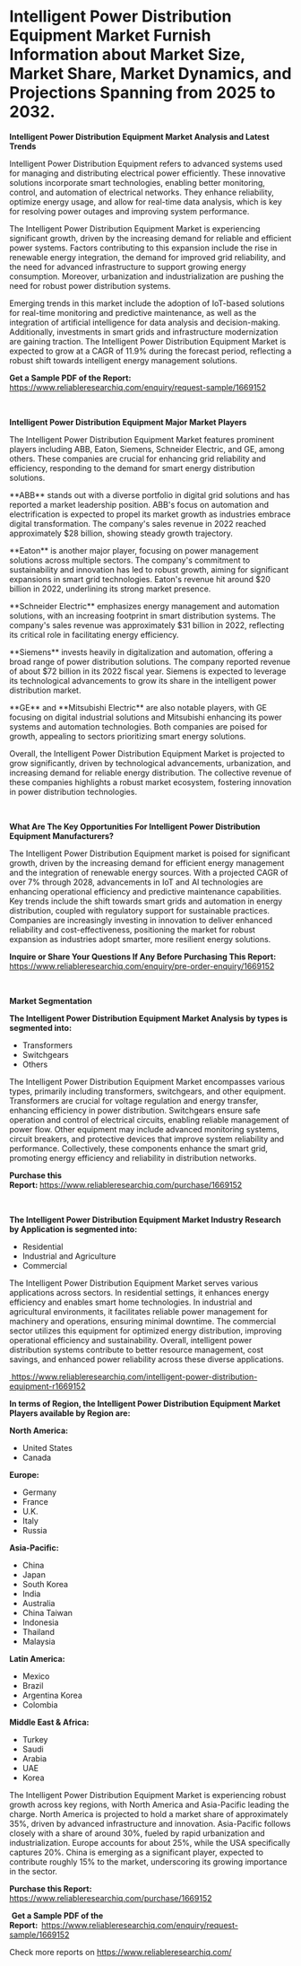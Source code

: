 <p><h1>Intelligent Power Distribution Equipment Market Furnish Information about Market Size, Market Share, Market Dynamics, and Projections Spanning from 2025 to 2032.</h1></p><p><strong>Intelligent Power Distribution Equipment Market Analysis and Latest Trends</strong></p>
<p><p>Intelligent Power Distribution Equipment refers to advanced systems used for managing and distributing electrical power efficiently. These innovative solutions incorporate smart technologies, enabling better monitoring, control, and automation of electrical networks. They enhance reliability, optimize energy usage, and allow for real-time data analysis, which is key for resolving power outages and improving system performance.</p><p>The Intelligent Power Distribution Equipment Market is experiencing significant growth, driven by the increasing demand for reliable and efficient power systems. Factors contributing to this expansion include the rise in renewable energy integration, the demand for improved grid reliability, and the need for advanced infrastructure to support growing energy consumption. Moreover, urbanization and industrialization are pushing the need for robust power distribution systems.</p><p>Emerging trends in this market include the adoption of IoT-based solutions for real-time monitoring and predictive maintenance, as well as the integration of artificial intelligence for data analysis and decision-making. Additionally, investments in smart grids and infrastructure modernization are gaining traction. The Intelligent Power Distribution Equipment Market is expected to grow at a CAGR of 11.9% during the forecast period, reflecting a robust shift towards intelligent energy management solutions.</p></p>
<p><strong>Get a Sample PDF of the Report:&nbsp;</strong> <a href="https://www.reliableresearchiq.com/enquiry/request-sample/1669152?utm_campaign=1834&utm_medium=2&utm_source=Github&utm_content=ia&utm_term=02032025&utm_id=intelligent-power-distribution-equipment">https://www.reliableresearchiq.com/enquiry/request-sample/1669152</a></p>
<p>&nbsp;</p>
<p><strong>Intelligent Power Distribution Equipment Major Market Players</strong></p>
<p><p>The Intelligent Power Distribution Equipment Market features prominent players including ABB, Eaton, Siemens, Schneider Electric, and GE, among others. These companies are crucial for enhancing grid reliability and efficiency, responding to the demand for smart energy distribution solutions.</p><p>**ABB** stands out with a diverse portfolio in digital grid solutions and has reported a market leadership position. ABB's focus on automation and electrification is expected to propel its market growth as industries embrace digital transformation. The company's sales revenue in 2022 reached approximately $28 billion, showing steady growth trajectory.</p><p>**Eaton** is another major player, focusing on power management solutions across multiple sectors. The company's commitment to sustainability and innovation has led to robust growth, aiming for significant expansions in smart grid technologies. Eaton's revenue hit around $20 billion in 2022, underlining its strong market presence.</p><p>**Schneider Electric** emphasizes energy management and automation solutions, with an increasing footprint in smart distribution systems. The company's sales revenue was approximately $31 billion in 2022, reflecting its critical role in facilitating energy efficiency.</p><p>**Siemens** invests heavily in digitalization and automation, offering a broad range of power distribution solutions. The company reported revenue of about $72 billion in its 2022 fiscal year. Siemens is expected to leverage its technological advancements to grow its share in the intelligent power distribution market.</p><p>**GE** and **Mitsubishi Electric** are also notable players, with GE focusing on digital industrial solutions and Mitsubishi enhancing its power systems and automation technologies. Both companies are poised for growth, appealing to sectors prioritizing smart energy solutions.</p><p>Overall, the Intelligent Power Distribution Equipment Market is projected to grow significantly, driven by technological advancements, urbanization, and increasing demand for reliable energy distribution. The collective revenue of these companies highlights a robust market ecosystem, fostering innovation in power distribution technologies.</p></p>
<p>&nbsp;</p>
<p><strong>What Are The Key Opportunities For Intelligent Power Distribution Equipment Manufacturers?</strong></p>
<p><p>The Intelligent Power Distribution Equipment market is poised for significant growth, driven by the increasing demand for efficient energy management and the integration of renewable energy sources. With a projected CAGR of over 7% through 2028, advancements in IoT and AI technologies are enhancing operational efficiency and predictive maintenance capabilities. Key trends include the shift towards smart grids and automation in energy distribution, coupled with regulatory support for sustainable practices. Companies are increasingly investing in innovation to deliver enhanced reliability and cost-effectiveness, positioning the market for robust expansion as industries adopt smarter, more resilient energy solutions.</p></p>
<p><strong>Inquire or Share Your Questions If Any Before Purchasing This Report:</strong> <a href="https://www.reliableresearchiq.com/enquiry/pre-order-enquiry/1669152?utm_campaign=1834&utm_medium=2&utm_source=Github&utm_content=ia&utm_term=02032025&utm_id=intelligent-power-distribution-equipment">https://www.reliableresearchiq.com/enquiry/pre-order-enquiry/1669152</a></p>
<p>&nbsp;</p>
<p><strong>Market Segmentation</strong></p>
<p><strong>The Intelligent Power Distribution Equipment Market Analysis by types is segmented into:</strong></p>
<p><ul><li>Transformers</li><li>Switchgears</li><li>Others</li></ul></p>
<p><p>The Intelligent Power Distribution Equipment Market encompasses various types, primarily including transformers, switchgears, and other equipment. Transformers are crucial for voltage regulation and energy transfer, enhancing efficiency in power distribution. Switchgears ensure safe operation and control of electrical circuits, enabling reliable management of power flow. Other equipment may include advanced monitoring systems, circuit breakers, and protective devices that improve system reliability and performance. Collectively, these components enhance the smart grid, promoting energy efficiency and reliability in distribution networks.</p></p>
<p><strong>Purchase this Report:&nbsp;</strong><a href="https://www.reliableresearchiq.com/purchase/1669152?utm_campaign=1834&utm_medium=2&utm_source=Github&utm_content=ia&utm_term=02032025&utm_id=intelligent-power-distribution-equipment">https://www.reliableresearchiq.com/purchase/1669152</a></p>
<p>&nbsp;</p>
<p><strong>The Intelligent Power Distribution Equipment Market Industry Research by Application is segmented into:</strong></p>
<p><ul><li>Residential</li><li>Industrial and Agriculture</li><li>Commercial</li></ul></p>
<p><p>The Intelligent Power Distribution Equipment Market serves various applications across sectors. In residential settings, it enhances energy efficiency and enables smart home technologies. In industrial and agricultural environments, it facilitates reliable power management for machinery and operations, ensuring minimal downtime. The commercial sector utilizes this equipment for optimized energy distribution, improving operational efficiency and sustainability. Overall, intelligent power distribution systems contribute to better resource management, cost savings, and enhanced power reliability across these diverse applications.</p></p>
<p><a href="https://www.reliableresearchiq.com/intelligent-power-distribution-equipment-r1669152?utm_campaign=1834&utm_medium=2&utm_source=Github&utm_content=ia&utm_term=02032025&utm_id=intelligent-power-distribution-equipment">&nbsp;https://www.reliableresearchiq.com/intelligent-power-distribution-equipment-r1669152</a></p>
<p><strong>In terms of Region, the Intelligent Power Distribution Equipment Market Players available by Region are:</strong></p>
<p>
    <p> <strong> North America: </strong>
        <ul>
            <li>United States</li>
            <li>Canada</li>
        </ul>
        </p> 
    <p> <strong> Europe: </strong>
        <ul>
            <li>Germany</li>
            <li>France</li>
            <li>U.K.</li>
            <li>Italy</li>
            <li>Russia</li>
        </ul>
        </p> 
    <p> <strong> Asia-Pacific: </strong>
        <ul>
            <li>China</li>
            <li>Japan</li>
            <li>South Korea</li>
            <li>India</li>
            <li>Australia</li>
            <li>China Taiwan</li>
            <li>Indonesia</li>
            <li>Thailand</li>
            <li>Malaysia</li>
        </ul>
        </p> 
    <p> <strong> Latin America: </strong>
        <ul>
            <li>Mexico</li>
            <li>Brazil</li>
            <li>Argentina Korea</li>
            <li>Colombia</li>
        </ul>
        </p> 
    <p> <strong> Middle East & Africa: </strong>
        <ul>
            <li>Turkey</li>
            <li>Saudi</li>
            <li>Arabia</li>
            <li>UAE</li>
            <li>Korea</li>
        </ul>
    </p>
    </p>
<p><p>The Intelligent Power Distribution Equipment Market is experiencing robust growth across key regions, with North America and Asia-Pacific leading the charge. North America is projected to hold a market share of approximately 35%, driven by advanced infrastructure and innovation. Asia-Pacific follows closely with a share of around 30%, fueled by rapid urbanization and industrialization. Europe accounts for about 25%, while the USA specifically captures 20%. China is emerging as a significant player, expected to contribute roughly 15% to the market, underscoring its growing importance in the sector.</p></p>
<p><strong>Purchase this Report: </strong><a href="https://www.reliableresearchiq.com/purchase/1669152?utm_campaign=1834&utm_medium=2&utm_source=Github&utm_content=ia&utm_term=02032025&utm_id=intelligent-power-distribution-equipment">https://www.reliableresearchiq.com/purchase/1669152</a></p>
<p>&nbsp;<strong>Get a Sample PDF of the Report:&nbsp;&nbsp;</strong><a href="https://www.reliableresearchiq.com/enquiry/request-sample/1669152?utm_campaign=1834&utm_medium=2&utm_source=Github&utm_content=ia&utm_term=02032025&utm_id=intelligent-power-distribution-equipment">https://www.reliableresearchiq.com/enquiry/request-sample/1669152</a></p>
<p><strong></strong></p>
<p>Check more reports on <a href="https://www.reliableresearchiq.com/?utm_campaign=1834&utm_medium=2&utm_source=Github&utm_content=ia&utm_term=02032025&utm_id=intelligent-power-distribution-equipment">https://www.reliableresearchiq.com/</a></p>